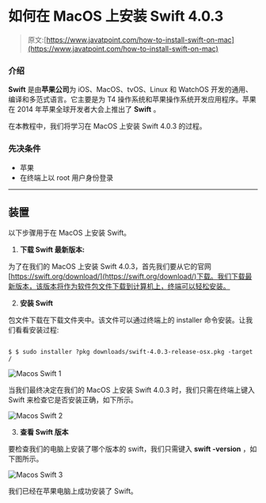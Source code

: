 # 如何在 MacOS 上安装 Swift 4.0.3

> 原文:[https://www.javatpoint.com/how-to-install-swift-on-mac](https://www.javatpoint.com/how-to-install-swift-on-mac)

### 介绍

**Swift** 是由**苹果公司**为 iOS、MacOS、tvOS、Linux 和 WatchOS 开发的通用、编译和多范式语言。它主要是为 T4 操作系统和苹果操作系统开发应用程序。苹果在 2014 年苹果全球开发者大会上推出了 **Swift** 。

在本教程中，我们将学习在 MacOS 上安装 Swift 4.0.3 的过程。

### 先决条件

*   苹果
*   在终端上以 root 用户身份登录

* * *

## 装置

以下步骤用于在 MacOS 上安装 Swift。

1) **下载 Swift 最新版本:**

为了在我们的 MacOS 上安装 Swift 4.0.3，首先我们要从它的官网[https://swift.org/download/](https://swift.org/download/)下载。我们下载最新版本，该版本将作为软件包文件下载到计算机上，终端可以轻松安装。

2) **安装 Swift**

包文件下载在下载文件夹中。该文件可以通过终端上的 installer 命令安装。让我们看看安装过程:

```

$ $ sudo installer ?pkg downloads/swift-4.0.3-release-osx.pkg -target /

```

![Macos Swift 1](../Images/51567f13ba178e2a84782f1dccf6cdc3.png)

当我们最终决定在我们的 MacOS 上安装 Swift 4.0.3 时，我们只需在终端上键入 Swift 来检查它是否安装正确，如下所示。

![Macos Swift 2](../Images/1514d637eeb5d04ee11fc255757f50bf.png)

3) **查看 Swift 版本**

要检查我们的电脑上安装了哪个版本的 swift，我们只需键入 **swift -version** ，如下图所示。

![Macos Swift 3](../Images/ddb89ab9ebc06acc0ecf7f94a35686e9.png)

我们已经在苹果电脑上成功安装了 Swift。